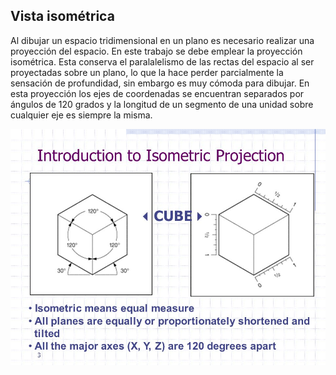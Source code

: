 ## Vista isométrica

Al dibujar un espacio tridimensional en un plano es necesario realizar una proyección del espacio. En este trabajo se debe emplear la proyección isométrica. Esta conserva el paralalelismo de las rectas del espacio al ser proyectadas sobre un plano, lo que la hace perder parcialmente la sensación de profundidad, sin embargo es muy cómoda para dibujar. En esta proyección los ejes de coordenadas se encuentran separados por ángulos de 120 grados y la longitud de un segmento de una unidad sobre cualquier eje es siempre la misma.

![](/assets/isometric.jpg)

